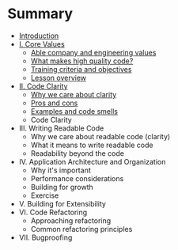 # Summary

* [Introduction](README.md)
* [I. Core Values](lesson-1/course_overview.md)
   * [Able company and engineering values](lesson-1/a--values.md)
   * [What makes high quality code?](lesson-1/b--code-quality.md)
   * [Training criteria and objectives](lesson-1/criteria.md)
   * [Lesson overview](lesson-1/overview.md)
* [II. Code Clarity](lesson-2/code_clarity.md)
   * [Why we care about clarity](lesson-2/why.md)
   * [Pros and cons](lesson-2/pros_and_cons.md)
   * [Examples and code smells](lesson-2/examples_and_code_smells.md)
   * Code Clarity
* III. Writing Readable Code
   * Why we care about readable code (clarity)
   * What it means to write readable code
   * Readability beyond the code
* IV. Application Architecture and Organization
   * Why it's important
   * Performance considerations
   * Building for growth
   * Exercise
* V. Building for Extensibility
* VI. Code Refactoring
   * Approaching refactoring
   * Common refactoring principles
* VII. Bugproofing

